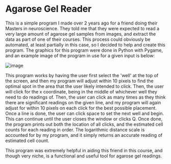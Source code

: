 # Agarose Gel Reader
This is a simple program I made over 2 years ago for a friend doing their Masters in neuroscience. They told me that they were expected to read a very large amount of agarose gel samples from images, and extract the data as part of one of their courses. This process could obviously be automated, at least partially in this case, so I decided to help and create this program. The graphics for this program were done in Python with Pygame, and an example image of the program in use for a given input is below:

![image](https://user-images.githubusercontent.com/77376150/203404481-bc4e23b1-f71a-4375-80cb-7314a212ea0c.png)

This program works by having the user first select the 'well' at the top of the screen, and then my program will adjust within 10 pixels to find the optimal spot in the area that the user likely intended to click. Then, the user will click for the x coordinate, being in the middle of whichever well they need to do readings of. Then, the user can click as many times as they think there are significant readings on the given line, and my program will again adjust for within 10 pixels on each click for the best possible placement. Once a line is done, the user can click space to set the next well and begin. This can continue until the user closes the window or clicks Q. Once done, the program prints out both the location of all clicks, and the estimated cell counts for each reading in order. The logarithmic distance scale is accounted for by my program, and it simply returns an accurate reading of estimated cell count.

This program was extremely helpful in aiding this friend in this course, and though very niche, is a functional and useful tool for agarose gel readings.
